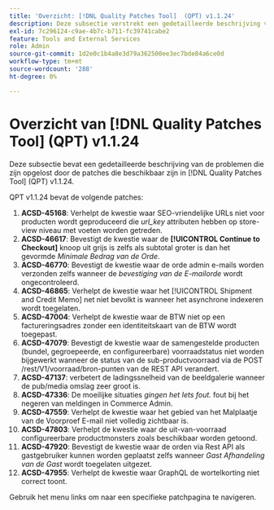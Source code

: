 ```yaml
---
title: 'Overzicht: [!DNL Quality Patches Tool]  (QPT) v1.1.24'
description: Deze subsectie verstrekt een gedetailleerde beschrijving van de kwesties die door de flarden beschikbaar in  [!DNL Quality Patches Tool]  (QPT) v1.1.24 worden bevestigd.
exl-id: 7c296124-c9ae-4b7c-b711-fc39741cabe2
feature: Tools and External Services
role: Admin
source-git-commit: 1d2e0c1b4a8e3d79a362500ee3ec7bde84a6ce0d
workflow-type: tm+mt
source-wordcount: '288'
ht-degree: 0%

---
```


# Overzicht van [!DNL Quality Patches Tool] (QPT) v1.1.24

Deze subsectie bevat een gedetailleerde beschrijving van de problemen die zijn opgelost door de patches die beschikbaar zijn in [!DNL Quality Patches Tool] (QPT) v1.1.24.

QPT v1.1.24 bevat de volgende patches:

1. **ACSD-45168**: Verhelpt de kwestie waar SEO-vriendelijke URLs niet voor producten wordt geproduceerd die *url_key* attributen hebben op store-view niveau met voeten worden getreden.
1. **ACSD-46617**: Bevestigt de kwestie waar de **[!UICONTROL Continue to Checkout]** knoop uit grijs is zelfs als subtotal groter is dan het gevormde *Minimale Bedrag van de Orde*.
1. **ACSD-46770**: Bevestigt de kwestie waar de orde admin e-mails worden verzonden zelfs wanneer de *bevestiging van de E-mailorde* wordt ongecontroleerd.
1. **ACSD-46865**: Verhelpt de kwestie waar het [!UICONTROL Shipment and Credit Memo] net niet bevolkt is wanneer het asynchrone indexeren wordt toegelaten.
1. **ACSD-47004**: Verhelpt de kwestie waar de BTW niet op een factureringsadres zonder een identiteitskaart van de BTW wordt toegepast.
1. **ACSD-47079**: Bevestigt de kwestie waar de samengestelde producten (bundel, gegroepeerde, en configureerbare) voorraadstatus niet worden bijgewerkt wanneer de status van de sub-productvoorraad via de POST /rest/V1/voorraad/bron-punten van de REST API verandert.
1. **ACSD-47137**: verbetert de ladingssnelheid van de beeldgalerie wanneer de pub/media omslag zeer groot is.
1. **ACSD-47336**: De moeilijke situaties *gingen het Iets fout.* fout bij het negeren van meldingen in Commerce Admin.
1. **ACSD-47559**: Verhelpt de kwestie waar het gebied van het Malplaatje van de Voorproef E-mail niet volledig zichtbaar is.
1. **ACSD-47803**: Verhelpt de kwestie waar de uit-van-voorraad configureerbare productmonsters zoals beschikbaar worden getoond.
1. **ACSD-47920**: Bevestigt de kwestie waar de orden via Rest API als gastgebruiker kunnen worden geplaatst zelfs wanneer *Gast Afhandeling van de Gast* wordt toegelaten uitgezet.
1. **ACSD-47955**: Verhelpt de kwestie waar GraphQL de wortelkorting niet correct toont.

Gebruik het menu links om naar een specifieke patchpagina te navigeren.
